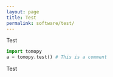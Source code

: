 ```yaml
---
layout: page
title: Test
permalink: software/test/
---
```


Test

```python
import tomopy
a = tomopy.test() # This is a comment
```

Test